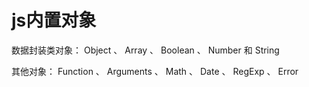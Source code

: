 # js内置对象

数据封装类对象： Object 、 Array 、 Boolean 、 Number 和 String 

其他对象： Function 、 Arguments 、 Math 、 Date 、 RegExp 、 Error